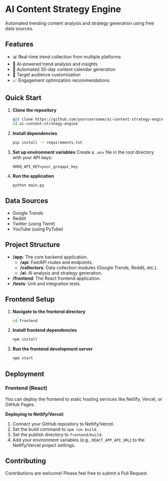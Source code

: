 # AI Content Strategy Engine

Automated trending content analysis and strategy generation using free data sources.

## Features

- 📊 Real-time trend collection from multiple platforms
- 🤖 AI-powered trend analysis and insights
- 📅 Automated 30-day content calendar generation
- 🎯 Target audience customization
- 📈 Engagement optimization recommendations

## Quick Start

1. **Clone the repository**
   ```bash
   git clone https://github.com/yourusername/ai-content-strategy-engine.git
   cd ai-content-strategy-engine
   ```

2. **Install dependencies**
   ```bash
   pip install -r requirements.txt
   ```

3. **Set up environment variables**
   Create a `.env` file in the root directory with your API keys:
   ```
   GROQ_API_KEY=your_groqapi_key
   ```

4. **Run the application**
   ```bash
   python main.py
   ```

## Data Sources

- Google Trends
- Reddit
- Twitter (using Twint)
- YouTube (using PyTube)

## Project Structure

- **/app**: The core backend application.
  - **/api**: FastAPI routes and endpoints.
  - **/collectors**: Data collection modules (Google Trends, Reddit, etc.).
  - **/ai**: AI analysis and strategy generation.
- **/frontend**: The React frontend application.
- **/tests**: Unit and integration tests.

## Frontend Setup

1. **Navigate to the frontend directory**
   ```bash
   cd frontend
   ```

2. **Install frontend dependencies**
   ```bash
   npm install
   ```

3. **Run the frontend development server**
   ```bash
   npm start
   ```

## Deployment

### Frontend (React)

You can deploy the frontend to static hosting services like Netlify, Vercel, or GitHub Pages.

**Deploying to Netlify/Vercel:**

1.  Connect your GitHub repository to Netlify/Vercel.
2.  Set the build command to `npm run build`.
3.  Set the publish directory to `frontend/build`.
4.  Add your environment variables (e.g., `REACT_APP_API_URL`) to the Netlify/Vercel project settings.


## Contributing

Contributions are welcome! Please feel free to submit a Pull Request.

